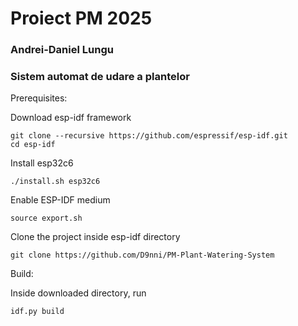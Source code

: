 # Proiect PM 2025 

### Andrei-Daniel Lungu

### Sistem automat de udare a plantelor

Prerequisites:

Download esp-idf framework
  
```
git clone --recursive https://github.com/espressif/esp-idf.git
cd esp-idf
```
Install esp32c6
```
./install.sh esp32c6
```
Enable ESP-IDF medium
```
source export.sh
```
Clone the project inside esp-idf directory
```
git clone https://github.com/D9nni/PM-Plant-Watering-System
```
Build: 

Inside downloaded directory, run
```
idf.py build
```

